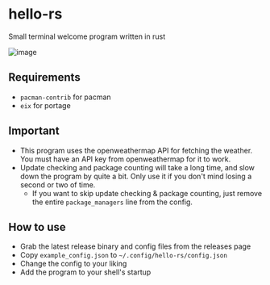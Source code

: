 # hello-rs
Small terminal welcome program written in rust

![image](https://user-images.githubusercontent.com/33522919/166163107-365b79d9-f295-4dfb-9604-fe373cf14a57.png)

## Requirements
* `pacman-contrib` for pacman
* `eix` for portage

## Important
* This program uses the openweathermap API for fetching the weather. You must have an API key from openweathermap for it to work.
* Update checking and package counting will take a long time, and slow down the program by quite a bit. Only use it if you don't mind losing a second or two of time.
  * If you want to skip update checking & package counting, just remove the entire `package_managers` line from the config.

## How to use
* Grab the latest release binary and config files from the releases page
* Copy `example_config.json` to `~/.config/hello-rs/config.json` 
* Change the config to your liking  
* Add the program to your shell's startup
